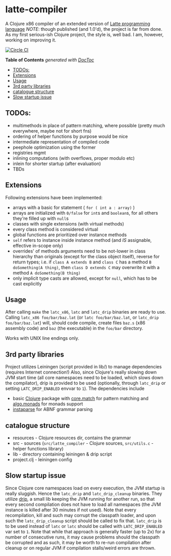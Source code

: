 # latte-compiler

A Clojure x86 compiler of an extended version of [Latte programming language](http://www.mimuw.edu.pl/~ben/Zajecia/Mrj2015/Latte/)
_NOTE_: though published (and 1.0'd), the project is far from done. As my first serious-ish Clojure project, the style is, well bad. I am, however, working on improving it. 

[![Circle CI](https://circleci.com/gh/cezarykosko/latte-compiler/tree/master.svg?style=svg&circle-token=cbc1438cf282e14f6f205871ac71223e36bc00f5)](https://circleci.com/gh/cezarykosko/latte-compiler/tree/master)

<!-- START doctoc generated TOC please keep comment here to allow auto update -->
<!-- DON'T EDIT THIS SECTION, INSTEAD RE-RUN doctoc TO UPDATE -->
**Table of Contents**  *generated with [DocToc](https://github.com/thlorenz/doctoc)*

- [TODOs:](#todos)
- [Extensions](#extensions)
- [Usage](#usage)
- [3rd party libraries](#3rd-party-libraries)
- [catalogue structure](#catalogue-structure)
- [Slow startup issue](#slow-startup-issue)

<!-- END doctoc generated TOC please keep comment here to allow auto update -->

## TODOs:

- multimethods in place of pattern matching, where possible (pretty much everywhere, maybe not for short fns)
- ordering of helper functions by purpose would be nice
- intermediate representation of compiled code
- peephole optimization using the former
- registries mgmt
- inlining computations (with overflows, proper modulo etc)
- inlein for shorter startup (after evaluation)
- TBDs

## Extensions

Following extensions have been implemented:
- arrays with a basic for statement ( `for ( int a : array)` )
 - arrays are initialized with `0/false` for `int`s and `boolean`s, for all others they're filled up with `null`s
- classes with single extensions (with virtual methods)
 - every class method is considered virtual
 - global functions are prioritized over instance methods
 - `self` refers to instance inside instance method (and _IS_ assignable, effective in-scope only)
 - overrides' of methods arguments need to be not-lower in class hierarchy than originals (except for the class object itself),
reverse for return types;
i.e. if `class A extends B` and `class C` has a method `B doSomething(A thing)`, then
`class D extends C` may overwrite it with a method `A doSomething(B thing)`
 - only implicit type casts are allowed, except for `null`, which has to be cast explicitly

## Usage

After calling `make` the `latc_x86`, `latc` and `latc_drip` binaries are ready to use. Calling `latc_x86 foo/bar/baz.lat` (or `latc foo/bar/baz.lat`, or `latc_drip foo/bar/baz.lat`) will, should code compile, create files `baz.s` (x86 assembly code) and `baz` (the executable) in the `foo/bar` directory.

Works with UNIX line endings only.

## 3rd party libraries

Project utilizes Leiningen (script provided in lib/) to manage dependencies (requires Internet connection!)
Also, since Clojure's really slowing down JVM start time (all core namespaces need to be loaded, which slows down the compilator), drip is provided to be used (optionally, through `latc_drip` or setting `LATC_DRIP_ENABLED` envvar to `1`).
The dependencies include
- basic [Clojure](http://clojure.org) package with [core.match](https://github.com/clojure/core.match) for pattern matching and [algo.monads](https://github.com/clojure/algo.monads) for monads support
- [instaparse](https://github.com/engelberg/instaparse) for ABNF grammar parsing

## catalogue structure

- resources - Clojure resources dir, contains the grammar
- src - sources (`src/latte_compiler` - Clojure sources, `src/utils.c` - helper functions library)
- lib - directory containing leiningen & drip script
- project.clj - leiningen config

## Slow startup issue

Since Clojure core namespaces load on every execution, the JVM startup is really sluggish. Hence the `latc_drip` and `latc_drip_cleanup` binaries. They utilize [drip](https://github.com/ninjudd/drip), a small lib keeping the JVM running for another run, so that every second compilation does not have to load all namespaces (the JVM instance is killed after 30 minutes if not used). Note that every recompilation, kill and such may corrupt the classpath loader, and upon such the `latc_drip_cleanup` script should be called to fix that.
`latc_drip` is to be used instead of `latc` or `latc` should be called with `LATC_DRIP_ENABLED` var set to `1`.
Note that while that approach is generally faster (up to 2x) for a number of consecutive runs, it may cause problems should the classpath be corrupted and as such, it may be worth to re-run compilation after cleanup or on regular JVM if compilation stalls/weird errors are thrown.
